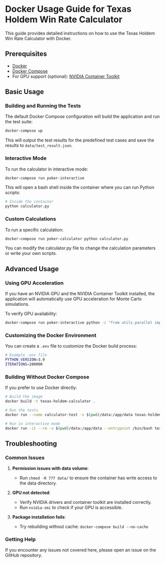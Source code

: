 # Docker Usage Guide for Texas Holdem Win Rate Calculator

This guide provides detailed instructions on how to use the Texas Holdem Win Rate Calculator with Docker.

## Prerequisites

- [Docker](https://docs.docker.com/get-docker/)
- [Docker Compose](https://docs.docker.com/compose/install/)
- For GPU support (optional): [NVIDIA Container Toolkit](https://docs.nvidia.com/datacenter/cloud-native/container-toolkit/install-guide.html)

## Basic Usage

### Building and Running the Tests

The default Docker Compose configuration will build the application and run the test suite:

```bash
docker-compose up
```

This will output the test results for the predefined test cases and save the results to `data/test_result.json`.

### Interactive Mode

To run the calculator in interactive mode:

```bash
docker-compose run poker-interactive
```

This will open a bash shell inside the container where you can run Python scripts:

```bash
# Inside the container
python calculator.py
```

### Custom Calculations

To run a specific calculation:

```bash
docker-compose run poker-calculator python calculator.py
```

You can modify the calculator.py file to change the calculation parameters or write your own scripts.

## Advanced Usage

### Using GPU Acceleration

If you have an NVIDIA GPU and the NVIDIA Container Toolkit installed, the application will automatically use GPU acceleration for Monte Carlo simulations.

To verify GPU availability:

```bash
docker-compose run poker-interactive python -c "from utils.parallel import get_computation_device; print(f'Using: {get_computation_device()}')"
```

### Customizing the Docker Environment

You can create a `.env` file to customize the Docker build process:

```bash
# Example .env file
PYTHON_VERSION=3.9
ITERATIONS=200000
```

### Building Without Docker Compose

If you prefer to use Docker directly:

```bash
# Build the image
docker build -t texas-holdem-calculator .

# Run the tests
docker run --name calculator-test -v $(pwd)/data:/app/data texas-holdem-calculator --test

# Run in interactive mode
docker run -it --rm -v $(pwd)/data:/app/data --entrypoint /bin/bash texas-holdem-calculator
```

## Troubleshooting

### Common Issues

1. **Permission issues with data volume**:
   - Run `chmod -R 777 data/` to ensure the container has write access to the data directory.

2. **GPU not detected**:
   - Verify NVIDIA drivers and container toolkit are installed correctly.
   - Run `nvidia-smi` to check if your GPU is accessible.

3. **Package installation fails**:
   - Try rebuilding without cache: `docker-compose build --no-cache`

### Getting Help

If you encounter any issues not covered here, please open an issue on the GitHub repository. 